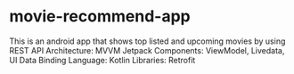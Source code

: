 # movie-recommend-app
This is an android app that shows top listed and upcoming movies by using REST API
Architecture: MVVM
Jetpack Components: ViewModel, Livedata, UI Data Binding
Language: Kotlin
Libraries: Retrofit
